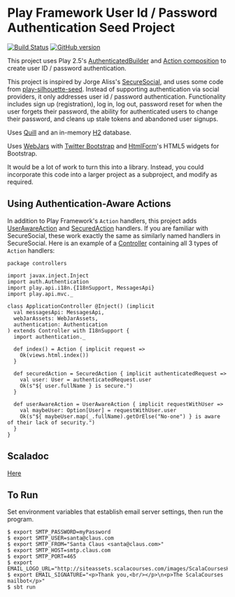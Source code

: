 # Play Framework User Id / Password Authentication Seed Project

[![Build Status](https://travis-ci.org/mslinn/play-authenticated.svg?branch=master)](https://travis-ci.org/mslinn/play-authenticated)
[![GitHub version](https://badge.fury.io/gh/mslinn%2Fplay-authenticated.svg)](https://badge.fury.io/gh/mslinn%2Fplay-authenticated)

This project uses Play 2.5's [AuthenticatedBuilder](https://www.playframework.com/documentation/2.5.x/api/scala/index.html#play.api.mvc.Security$$AuthenticatedBuilder) and
[Action composition](https://www.playframework.com/documentation/2.5.x/ScalaActionsComposition#Composing-actions)
to create user ID / password authentication.

This project is inspired by Jorge Aliss's [SecureSocial](http://www.securesocial.ws/), 
and uses some code from [play-silhouette-seed](https://github.com/mohiva/play-silhouette-seed).
Instead of supporting authentication via social providers, it only addresses user id / password authentication.
Functionality includes sign up (registration), log in, log out, password reset for when the user forgets their password, 
 the ability for authenticated users to change their password, and cleans up stale tokens and abandoned user signups.

Uses [Quill](http://getquill.io/) and an in-memory [H2](http://www.h2database.com/html/main.html) database.

Uses [WebJars](http://webjars.org/) with [Twitter Bootstrap](http://getbootstrap.com/) 
and [HtmlForm](https://github.com/mslinn/html-form-scala)'s HTML5 widgets for Bootstrap.

It would be a lot of work to turn this into a library. 
Instead, you could incorporate this code into a larger project as a subproject, and modify as required.

## Using Authentication-Aware Actions

In addition to Play Framework's `Action` handlers, this project adds 
[UserAwareAction](http://blog.mslinn.com/play-authenticated/latest/api/index.html#auth.Authentication@UserAwareAction(f:auth.RequestWithUser[play.api.mvc.AnyContent]=>play.api.mvc.Result):play.api.mvc.Action[play.api.mvc.AnyContent]) 
and [SecuredAction](http://blog.mslinn.com/play-authenticated/latest/api/index.html#auth.Authentication@SecuredAction) handlers.
If you are familiar with SecureSocial, these work exactly the same as similarly named handlers in SecureSocial. 
Here is an example of a [Controller](https://www.playframework.com/documentation/2.5.x/api/scala/index.html#play.api.mvc.Controller)
containing all 3 types of `Action` handlers:

```
package controllers

import javax.inject.Inject
import auth.Authentication
import play.api.i18n.{I18nSupport, MessagesApi}
import play.api.mvc._

class ApplicationController @Inject() (implicit
  val messagesApi: MessagesApi,
  webJarAssets: WebJarAssets,
  authentication: Authentication
) extends Controller with I18nSupport {
  import authentication._

  def index() = Action { implicit request =>
    Ok(views.html.index())
  }

  def securedAction = SecuredAction { implicit authenticatedRequest =>
    val user: User = authenticatedRequest.user
    Ok(s"${ user.fullName } is secure.")
  }

  def userAwareAction = UserAwareAction { implicit requestWithUser =>
    val maybeUser: Option[User] = requestWithUser.user
    Ok(s"${ maybeUser.map(_.fullName).getOrElse("No-one") } is aware of their lack of security.")
  }
}
```

## Scaladoc
[Here](http://mslinn.github.io/play-authenticated/latest/api/index.html)

## To Run
Set environment variables that establish email server settings, then run the program.

    $ export SMTP_PASSWORD=myPassword
    $ export SMTP_USER=santa@claus.com
    $ export SMTP_FROM="Santa Claus <santa@claus.com>"
    $ export SMTP_HOST=smtp.claus.com
    $ export SMTP_PORT=465
    $ export EMAIL_LOGO_URL="http://siteassets.scalacourses.com/images/ScalaCoursesHeadingLogo371x56.png"
    $ export EMAIL_SIGNATURE="<p>Thank you,<br/></p>\n<p>The ScalaCourses mailbot</p>"
    $ sbt run
